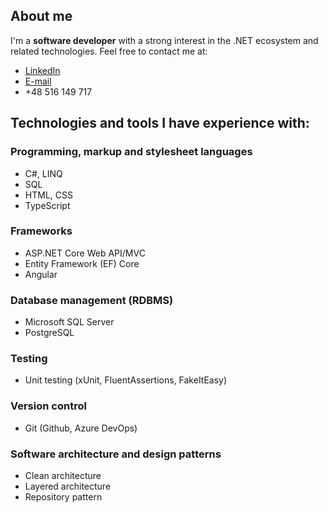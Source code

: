 ## About me

I'm a **software developer** with a strong interest in the .NET ecosystem and related technologies.
Feel free to contact me at:
- [LinkedIn](https://www.linkedin.com/in/dastan-abishev)
- [E-mail](mailto:abish.ev@outlook.com)
- +48 516 149 717

## Technologies and tools I have experience with:

### Programming, markup and stylesheet languages
- C#, LINQ
- SQL
- HTML, CSS
- TypeScript

### Frameworks
- ASP.NET Core Web API/MVC
- Entity Framework (EF) Core
- Angular

### Database management (RDBMS)
- Microsoft SQL Server
- PostgreSQL

### Testing
- Unit testing (xUnit, FluentAssertions, FakeItEasy)
  
### Version control
- Git (Github, Azure DevOps)

### Software architecture and design patterns
- Clean architecture
- Layered architecture
- Repository pattern
